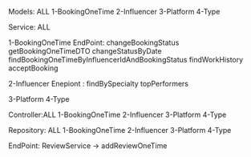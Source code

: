 Models: ALL
1-BookingOneTime
2-Influencer
3-Platform
4-Type

Service: ALL 

1-BookingOneTime
EndPoint:
changeBookingStatus
getBookingOneTimeDTO
changeStatusByDate
findBookingOneTimeByInfluencerIdAndBookingStatus 
findWorkHistory
acceptBooking

2-Influencer
Enepiont :
findBySpecialty 
topPerformers

3-Platform 
4-Type

Controller:ALL 
1-BookingOneTime
2-Influencer
3-Platform
4-Type

Repository: ALL
1-BookingOneTime 
2-Influencer 
3-Platform
4-Type

EndPoint:
ReviewService -> addReviewOneTime
